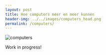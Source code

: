 ```yaml
---
layout: post
title: Hoe computers meer en meer kunnen
header-img: ../../images/computers_head.png
permalink: /computers/
---
```


![computers](../../images/computers_image_1.png)
<br>

Work in progress!

